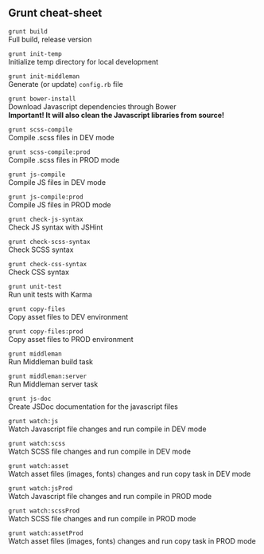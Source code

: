 ## Grunt cheat-sheet

`grunt build`  
Full build, release version

`grunt init-temp`  
Initialize temp directory for local development

`grunt init-middleman`  
Generate (or update) `config.rb` file

`grunt bower-install`  
Download Javascript dependencies through Bower  
**Important! It will also clean the Javascript libraries from source!**

`grunt scss-compile`  
Compile .scss files in DEV mode

`grunt scss-compile:prod`  
Compile .scss files in PROD mode

`grunt js-compile`  
Compile JS files in DEV mode

`grunt js-compile:prod`  
Compile JS files in PROD mode

`grunt check-js-syntax`  
Check JS syntax with JSHint

`grunt check-scss-syntax`  
Check SCSS syntax

`grunt check-css-syntax`  
Check CSS syntax

`grunt unit-test`  
Run unit tests with Karma

`grunt copy-files`  
Copy asset files to DEV environment

`grunt copy-files:prod`  
Copy asset files to PROD environment

`grunt middleman`  
Run Middleman build task

`grunt middleman:server`  
Run Middleman server task

`grunt js-doc`  
Create JSDoc documentation for the javascript files

`grunt watch:js`  
Watch Javascript file changes and run compile in DEV mode

`grunt watch:scss`  
Watch SCSS file changes and run compile in DEV mode

`grunt watch:asset`  
Watch asset files (images, fonts) changes and run copy task in DEV mode

`grunt watch:jsProd`  
Watch Javascript file changes and run compile in PROD mode

`grunt watch:scssProd`  
Watch SCSS file changes and run compile in PROD mode

`grunt watch:assetProd`  
Watch asset files (images, fonts) changes and run copy task in PROD mode